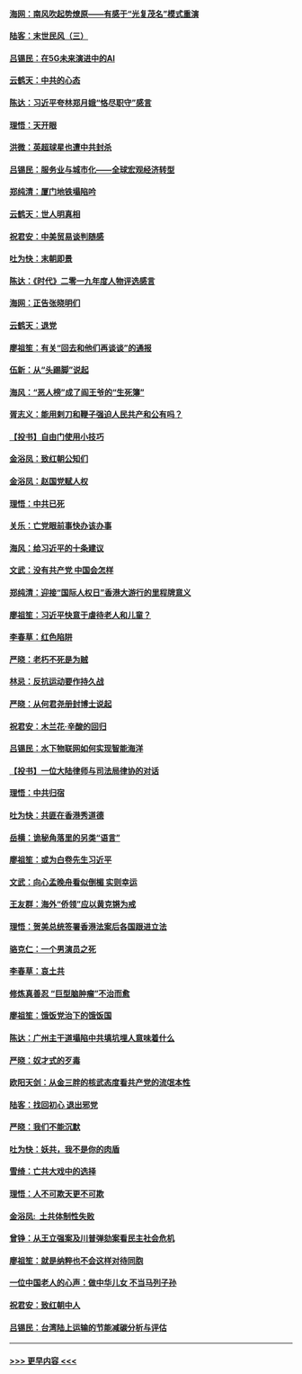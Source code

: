 #### [海网：南风吹起势燎原——有感于“光复茂名”模式重演](../pages/nsc993/n11732308.md?t=12200744) 
#### [陆客：末世民风（三）](../pages/nsc993/n11732211.md?t=12200744) 
#### [吕锡民：在5G未来演进中的AI](../pages/nsc993/n11730010.md?t=12200744) 
#### [云鹤天：中共的心态](../pages/nsc993/n11729906.md?t=12200744) 
#### [陈达：习近平夸林郑月娥“恪尽职守”感言](../pages/nsc993/n11729881.md?t=12200744) 
#### [理悟：天开眼](../pages/nsc993/n11729699.md?t=12200744) 
#### [洪微：英超球星也遭中共封杀](../pages/nsc993/n11727243.md?t=12200744) 
#### [吕锡民：服务业与城市化——全球宏观经济转型](../pages/nsc993/n11725845.md?t=12200744) 
#### [郑纯清：厦门地铁塌陷吟](../pages/nsc993/n11725813.md?t=12200744) 
#### [云鹤天：世人明真相](../pages/nsc993/n11725621.md?t=12200744) 
#### [祝君安：中美贸易谈判随感](../pages/nsc993/n11725609.md?t=12200744) 
#### [吐为快：末朝即景](../pages/nsc993/n11723365.md?t=12200744) 
#### [陈达：《时代》二零一九年度人物评选感言](../pages/nsc993/n11723337.md?t=12200744) 
#### [海网：正告张晓明们](../pages/nsc993/n11723228.md?t=12200744) 
#### [云鹤天：退党](../pages/nsc993/n11723056.md?t=12200744) 
#### [廖祖笙：有关“回去和他们再谈谈”的通报](../pages/nsc993/n11722442.md?t=12200744) 
#### [伍新：从“头踢脚”说起](../pages/nsc993/n11722429.md?t=12200744) 
#### [海风：“恶人榜”成了阎王爷的“生死簿”](../pages/nsc993/n11722272.md?t=12200744) 
#### [胥志义：能用剌刀和鞭子强迫人民共产和公有吗？](../pages/nsc993/n11720569.md?t=12200744) 
#### [【投书】自由门使用小技巧](../pages/nsc993/n11720180.md?t=12200744) 
#### [金浴凤：致红朝公知们](../pages/nsc993/n11720563.md?t=12200744) 
#### [金浴凤：赵国党赋人权](../pages/nsc993/n11720533.md?t=12200744) 
#### [理悟：中共已死](../pages/nsc993/n11720233.md?t=12200744) 
#### [关乐：亡党眼前事快办该办事](../pages/nsc993/n11719160.md?t=12200744) 
#### [海风：给习近平的十条建议](../pages/nsc993/n11717616.md?t=12200744) 
#### [文武：没有共产党 中国会怎样](../pages/nsc993/n11717584.md?t=12200744) 
#### [郑纯清：迎接“国际人权日”香港大游行的里程牌意义](../pages/nsc993/n11717417.md?t=12200744) 
#### [廖祖笙：习近平快意于虐待老人和儿童？](../pages/nsc993/n11715313.md?t=12200744) 
#### [李春草：红色陷阱](../pages/nsc993/n11715029.md?t=12200744) 
#### [严晓：老朽不死是为贼](../pages/nsc993/n11712910.md?t=12200744) 
#### [林忌：反抗运动要作持久战](../pages/nsc993/n11712623.md?t=12200744) 
#### [严晓：从何君尧册封博士说起](../pages/nsc993/n11712465.md?t=12200744) 
#### [祝君安：木兰花·辛酸的回归](../pages/nsc993/n11712381.md?t=12200744) 
#### [吕锡民：水下物联网如何实现智能海洋](../pages/nsc993/n11711158.md?t=12200744) 
#### [【投书】一位大陆律师与司法局律协的对话](../pages/nsc993/n11709675.md?t=12200744) 
#### [理悟：中共归宿](../pages/nsc993/n11710059.md?t=12200744) 
#### [吐为快：共匪在香港秀道德](../pages/nsc993/n11709979.md?t=12200744) 
#### [岳横：诡秘角落里的另类“语言”](../pages/nsc993/n11709792.md?t=12200744) 
#### [廖祖笙：或为白卷先生习近平](../pages/nsc993/n11708330.md?t=12200744) 
#### [文武：向心孟晚舟看似倒楣 实则幸运](../pages/nsc993/n11708236.md?t=12200744) 
#### [王友群：海外“侨领”应以黄克锵为戒](../pages/nsc993/n11706176.md?t=12200744) 
#### [理悟：贺美总统签署香港法案后各国跟进立法](../pages/nsc993/n11706853.md?t=12200744) 
#### [骆克仁：一个男演员之死](../pages/nsc993/n11706677.md?t=12200744) 
#### [李春草：哀土共](../pages/nsc993/n11706255.md?t=12200744) 
#### [修炼真善忍 “巨型脑肿瘤”不治而愈](../pages/nsc993/n11705340.md?t=12200744) 
#### [廖祖笙：饿饭党治下的饿饭国](../pages/nsc993/n11705085.md?t=12200744) 
#### [陈达：广州主干道塌陷中共填坑埋人意味着什么](../pages/nsc993/n11705046.md?t=12200744) 
#### [严晓：奴才式的歹毒](../pages/nsc993/n11704826.md?t=12200744) 
#### [欧阳天剑：从金三胖的核武态度看共产党的流氓本性](../pages/nsc993/n11702238.md?t=12200744) 
#### [陆客：找回初心 退出邪党](../pages/nsc993/n11702213.md?t=12200744) 
#### [严晓：我们不能沉默](../pages/nsc993/n11702110.md?t=12200744) 
#### [吐为快：妖共，我不是你的肉盾](../pages/nsc993/n11701366.md?t=12200744) 
#### [雪绮：亡共大戏中的选择](../pages/nsc993/n11699922.md?t=12200744) 
#### [理悟：人不可欺天更不可欺](../pages/nsc993/n11699657.md?t=12200744) 
#### [金浴凤:  土共体制性失败](../pages/nsc993/n11699361.md?t=12200744) 
#### [曾铮：从王立强案及川普弹劾案看民主社会危机](../pages/nsc993/n11699318.md?t=12200744) 
#### [廖祖笙：就是纳粹也不会这样对待同胞](../pages/nsc993/n11697658.md?t=12200744) 
#### [一位中国老人的心声：做中华儿女 不当马列子孙](../pages/nsc993/n11697525.md?t=12200744) 
#### [祝君安：致红朝中人](../pages/nsc993/n11697518.md?t=12200744) 
#### [吕锡民：台湾陆上运输的节能减碳分析与评估](../pages/nsc993/n11694983.md?t=12200744) 

----
#### [ >>> 更早内容 <<< ](../indexes/nsc993-earlier.md)
